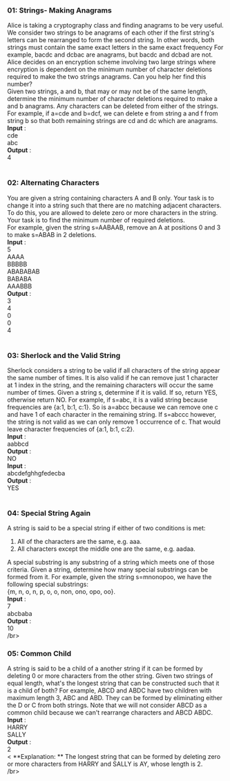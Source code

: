 ### 01: Strings- Making Anagrams
Alice is taking a cryptography class and finding anagrams to be very useful. We consider two strings to be anagrams of each other if the first string's letters can be rearranged to form the second string. In other words, both strings must contain the same exact letters in the same exact frequency For example, bacdc and dcbac are anagrams, but bacdc and dcbad are not. </br>
Alice decides on an encryption scheme involving two large strings where encryption is dependent on the minimum number of character deletions required to make the two strings anagrams. Can you help her find this number? </br>
Given two strings, a and b, that may or may not be of the same length, determine the minimum number of character deletions required to make a and b anagrams. Any characters can be deleted from either of the strings. </br>
For example, if a=cde and b=dcf, we can delete e from string a and f from string b so that both remaining strings are cd and dc which are anagrams. </br>
**Input** : </br>
cde </br>
abc </br>
**Output** : </br>
4 </br></br>

### 02: Alternating Characters
You are given a string containing characters A and B only. Your task is to change it into a string such that there are no matching adjacent characters. To do this, you are allowed to delete zero or more characters in the string. Your task is to find the minimum number of required deletions. </br>
For example, given the string s=AABAAB, remove an A at positions 0 and 3 to make s=ABAB in 2 deletions. </br>
**Input** : </br>
5 </br>
AAAA </br>
BBBBB </br>
ABABABAB </br>
BABABA </br>
AAABBB </br>
**Output** : </br>
3 </br>
4 </br>
0 </br>
0 </br>
4 </br></br>

### 03: Sherlock and the Valid String
Sherlock considers a string to be valid if all characters of the string appear the same number of times. It is also valid if he can remove just 1 character at   1 index in the string, and the remaining characters will occur the same number of times. Given a string s, determine if it is valid. If so, return YES, otherwise return NO.
For example, if s=abc, it is a valid string because frequencies are {a:1, b:1, c:1}. So is a=abcc because we can remove one c and have 1 of each character in the remaining string. If s=abccc however, the string is not valid as we can only remove 1 occurrence of c. That would leave character frequencies of {a:1, b:1, c:2}. </br>
**Input** : </br>
aabbcd </br>
**Output** : </br>
NO </br>
**Input** : </br>
abcdefghhgfedecba </br>
**Output** : </br>
YES </br></br>


### 04: Special String Again
A string is said to be a special string if either of two conditions is met: </br>
1. All of the characters are the same, e.g. aaa. </br>
2. All characters except the middle one are the same, e.g. aadaa. </br>

A special substring is any substring of a string which meets one of those criteria. Given a string, determine how many special substrings can be formed from it. For example, given the string s=mnonopoo, we have the following special substrings: </br>
{m, n, o, n, p, o, o, non, ono, opo, oo}. </br>
**Input** : </br>
7 </br>
abcbaba </br>
**Output** : </br>
10 </br>/br>

### 05: Common Child
A string is said to be a child of a another string if it can be formed by deleting 0 or more characters from the other string. Given two strings of equal length, what's the longest string that can be constructed such that it is a child of both?
For example, ABCD and ABDC have two children with maximum length 3, ABC and ABD. They can be formed by eliminating either the D or C from both strings. Note that we will not consider ABCD as a common child because we can't rearrange characters and ABCD  ABDC. </br>
**Input** : </br>
HARRY </br>
SALLY </br>
**Output** : </br>
2 </br><
**Explanation: ** The longest string that can be formed by deleting zero or more characters from HARRY and SALLY is AY, whose length is 2. </br>/br>
